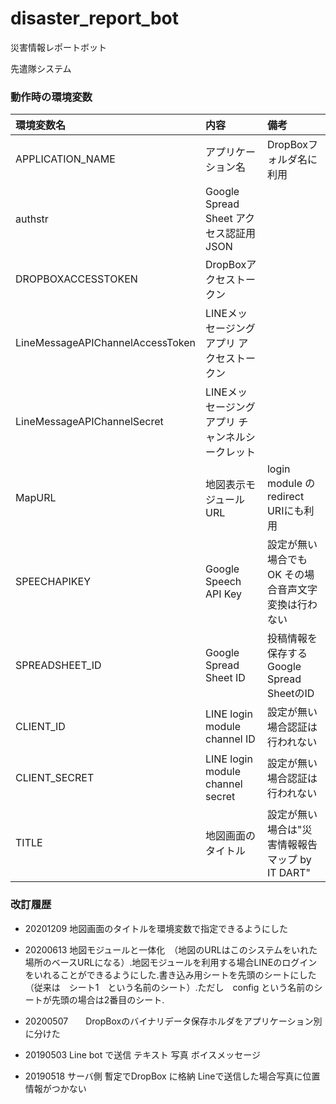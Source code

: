 # disaster_report_bot
災害情報レポートボット

先遣隊システム

### 動作時の環境変数

| 環境変数名 | 内容 | 備考 |
|:---|:---|:---|
|APPLICATION_NAME |アプリケーション名 |DropBoxフォルダ名に利用 |
|authstr |Google Spread Sheet アクセス認証用 JSON | |
|DROPBOXACCESSTOKEN |DropBoxアクセストークン | |
|LineMessageAPIChannelAccessToken |LINEメッセージングアプリ アクセストークン ||
|LineMessageAPIChannelSecret |LINEメッセージングアプリ チャンネルシークレット ||
|MapURL |地図表示モジュールURL |login module のredirect URIにも利用 |
|SPEECHAPIKEY |Google Speech API Key |設定が無い場合でもOK その場合音声文字変換は行わない |
|SPREADSHEET_ID |Google Spread Sheet ID |投稿情報を保存するGoogle Spread SheetのID|
|CLIENT_ID |LINE login module  channel ID |設定が無い場合認証は行われない|
|CLIENT_SECRET |LINE login module channel secret |設定が無い場合認証は行われない|
|TITLE |地図画面のタイトル |設定が無い場合は"災害情報報告マップ by IT DART"|

### 改訂履歴

- 20201209   地図画面のタイトルを環境変数で指定できるようにした

- 20200613   地図モジュールと一体化　（地図のURLはこのシステムをいれた場所のベースURLになる）.地図モジュールを利用する場合LINEのログインをいれることができるようにした.書き込み用シートを先頭のシートにした（従来は　シート1　という名前のシート）.ただし　config という名前のシートが先頭の場合は2番目のシート.　　　　　　


- 20200507　　DropBoxのバイナリデータ保存ホルダをアプリケーション別に分けた


- 20190503   Line bot で送信   テキスト  写真   ボイスメッセージ   

- 20190518   サーバ側 暫定でDropBox に格納   Lineで送信した場合写真に位置情報がつかない
